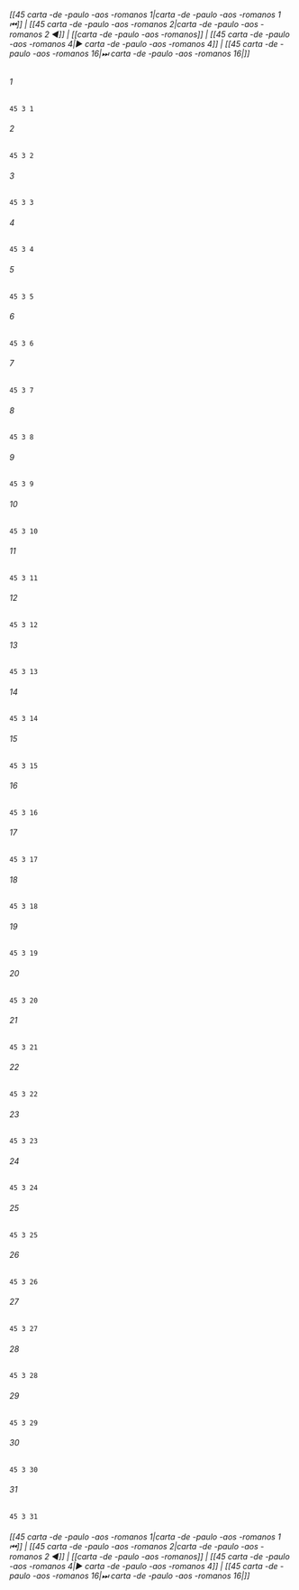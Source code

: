 
###### [[45 carta -de -paulo -aos -romanos 1|carta -de -paulo -aos -romanos 1 ⏮]] | [[45 carta -de -paulo -aos -romanos 2|carta -de -paulo -aos -romanos 2 ◀]] | [[carta -de -paulo -aos -romanos]] | [[45 carta -de -paulo -aos -romanos 4|▶ carta -de -paulo -aos -romanos 4]] | [[45 carta -de -paulo -aos -romanos 16|⏭ carta -de -paulo -aos -romanos 16|]]

###### 1
``` verse
45 3 1 
```
###### 2
``` verse
45 3 2 
```
###### 3
``` verse
45 3 3 
```
###### 4
``` verse
45 3 4 
```
###### 5
``` verse
45 3 5 
```
###### 6
``` verse
45 3 6 
```
###### 7
``` verse
45 3 7 
```
###### 8
``` verse
45 3 8 
```
###### 9
``` verse
45 3 9 
```
###### 10
``` verse
45 3 10 
```
###### 11
``` verse
45 3 11 
```
###### 12
``` verse
45 3 12 
```
###### 13
``` verse
45 3 13 
```
###### 14
``` verse
45 3 14 
```
###### 15
``` verse
45 3 15 
```
###### 16
``` verse
45 3 16 
```
###### 17
``` verse
45 3 17 
```
###### 18
``` verse
45 3 18 
```
###### 19
``` verse
45 3 19 
```
###### 20
``` verse
45 3 20 
```
###### 21
``` verse
45 3 21 
```
###### 22
``` verse
45 3 22 
```
###### 23
``` verse
45 3 23 
```
###### 24
``` verse
45 3 24 
```
###### 25
``` verse
45 3 25 
```
###### 26
``` verse
45 3 26 
```
###### 27
``` verse
45 3 27 
```
###### 28
``` verse
45 3 28 
```
###### 29
``` verse
45 3 29 
```
###### 30
``` verse
45 3 30 
```
###### 31
``` verse
45 3 31 
```

###### [[45 carta -de -paulo -aos -romanos 1|carta -de -paulo -aos -romanos 1 ⏮]] | [[45 carta -de -paulo -aos -romanos 2|carta -de -paulo -aos -romanos 2 ◀]] | [[carta -de -paulo -aos -romanos]] | [[45 carta -de -paulo -aos -romanos 4|▶ carta -de -paulo -aos -romanos 4]] | [[45 carta -de -paulo -aos -romanos 16|⏭ carta -de -paulo -aos -romanos 16|]]

